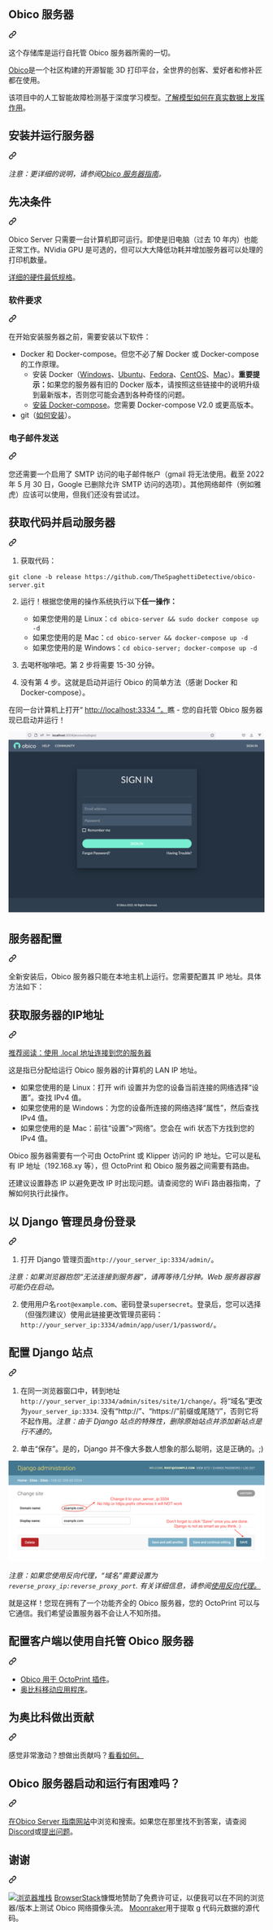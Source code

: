 <div class="Box-sc-g0xbh4-0 bJMeLZ js-snippet-clipboard-copy-unpositioned" data-hpc="true"><article class="markdown-body entry-content container-lg" itemprop="text"><div class="markdown-heading" dir="auto"><h1 tabindex="-1" class="heading-element" dir="auto"><font style="vertical-align: inherit;"><font style="vertical-align: inherit;">Obico 服务器</font></font></h1><a id="user-content-the-obico-server" class="anchor" aria-label="永久链接： Obico 服务器" href="#the-obico-server"><svg class="octicon octicon-link" viewBox="0 0 16 16" version="1.1" width="16" height="16" aria-hidden="true"><path d="m7.775 3.275 1.25-1.25a3.5 3.5 0 1 1 4.95 4.95l-2.5 2.5a3.5 3.5 0 0 1-4.95 0 .751.751 0 0 1 .018-1.042.751.751 0 0 1 1.042-.018 1.998 1.998 0 0 0 2.83 0l2.5-2.5a2.002 2.002 0 0 0-2.83-2.83l-1.25 1.25a.751.751 0 0 1-1.042-.018.751.751 0 0 1-.018-1.042Zm-4.69 9.64a1.998 1.998 0 0 0 2.83 0l1.25-1.25a.751.751 0 0 1 1.042.018.751.751 0 0 1 .018 1.042l-1.25 1.25a3.5 3.5 0 1 1-4.95-4.95l2.5-2.5a3.5 3.5 0 0 1 4.95 0 .751.751 0 0 1-.018 1.042.751.751 0 0 1-1.042.018 1.998 1.998 0 0 0-2.83 0l-2.5 2.5a1.998 1.998 0 0 0 0 2.83Z"></path></svg></a></div>
<p dir="auto"><font style="vertical-align: inherit;"><font style="vertical-align: inherit;">这个存储库是运行自托管 Obico 服务器所需的一切。</font></font></p>
<p dir="auto"><a href="https://www.obico.io" rel="nofollow"><font style="vertical-align: inherit;"><font style="vertical-align: inherit;">Obico</font></font></a><font style="vertical-align: inherit;"><font style="vertical-align: inherit;">是一个社区构建的开源智能 3D 打印平台，全世界的创客、爱好者和修补匠都在使用。</font></font></p>
<p dir="auto"><font style="vertical-align: inherit;"><font style="vertical-align: inherit;">该项目中的人工智能故障检测基于深度学习模型。</font></font><a href="https://app.obico.io/ent_pub/publictimelapses/" rel="nofollow"><font style="vertical-align: inherit;"><font style="vertical-align: inherit;">了解模型如何在真实数据上发挥作用</font></font></a><font style="vertical-align: inherit;"><font style="vertical-align: inherit;">。</font></font></p>
<div class="markdown-heading" dir="auto"><h1 tabindex="-1" class="heading-element" dir="auto"><font style="vertical-align: inherit;"><font style="vertical-align: inherit;">安装并运行服务器</font></font></h1><a id="user-content-install-and-run-the-server" class="anchor" aria-label="永久链接：安装并运行服务器" href="#install-and-run-the-server"><svg class="octicon octicon-link" viewBox="0 0 16 16" version="1.1" width="16" height="16" aria-hidden="true"><path d="m7.775 3.275 1.25-1.25a3.5 3.5 0 1 1 4.95 4.95l-2.5 2.5a3.5 3.5 0 0 1-4.95 0 .751.751 0 0 1 .018-1.042.751.751 0 0 1 1.042-.018 1.998 1.998 0 0 0 2.83 0l2.5-2.5a2.002 2.002 0 0 0-2.83-2.83l-1.25 1.25a.751.751 0 0 1-1.042-.018.751.751 0 0 1-.018-1.042Zm-4.69 9.64a1.998 1.998 0 0 0 2.83 0l1.25-1.25a.751.751 0 0 1 1.042.018.751.751 0 0 1 .018 1.042l-1.25 1.25a3.5 3.5 0 1 1-4.95-4.95l2.5-2.5a3.5 3.5 0 0 1 4.95 0 .751.751 0 0 1-.018 1.042.751.751 0 0 1-1.042.018 1.998 1.998 0 0 0-2.83 0l-2.5 2.5a1.998 1.998 0 0 0 0 2.83Z"></path></svg></a></div>
<p dir="auto"><em><font style="vertical-align: inherit;"><font style="vertical-align: inherit;">注意：更详细的说明，请参阅</font></font><a href="https://www.obico.io/docs/server-guides/" rel="nofollow"><font style="vertical-align: inherit;"><font style="vertical-align: inherit;">Obico 服务器指南</font></font></a><font style="vertical-align: inherit;"><font style="vertical-align: inherit;">。</font></font></em></p>
<div class="markdown-heading" dir="auto"><h2 tabindex="-1" class="heading-element" dir="auto"><font style="vertical-align: inherit;"><font style="vertical-align: inherit;">先决条件</font></font></h2><a id="user-content-prerequisites" class="anchor" aria-label="永久链接：先决条件" href="#prerequisites"><svg class="octicon octicon-link" viewBox="0 0 16 16" version="1.1" width="16" height="16" aria-hidden="true"><path d="m7.775 3.275 1.25-1.25a3.5 3.5 0 1 1 4.95 4.95l-2.5 2.5a3.5 3.5 0 0 1-4.95 0 .751.751 0 0 1 .018-1.042.751.751 0 0 1 1.042-.018 1.998 1.998 0 0 0 2.83 0l2.5-2.5a2.002 2.002 0 0 0-2.83-2.83l-1.25 1.25a.751.751 0 0 1-1.042-.018.751.751 0 0 1-.018-1.042Zm-4.69 9.64a1.998 1.998 0 0 0 2.83 0l1.25-1.25a.751.751 0 0 1 1.042.018.751.751 0 0 1 .018 1.042l-1.25 1.25a3.5 3.5 0 1 1-4.95-4.95l2.5-2.5a3.5 3.5 0 0 1 4.95 0 .751.751 0 0 1-.018 1.042.751.751 0 0 1-1.042.018 1.998 1.998 0 0 0-2.83 0l-2.5 2.5a1.998 1.998 0 0 0 0 2.83Z"></path></svg></a></div>
<p dir="auto"><font style="vertical-align: inherit;"><font style="vertical-align: inherit;">Obico Server 只需要一台计算机即可运行。</font><font style="vertical-align: inherit;">即使是旧电脑（过去 10 年内）也能正常工作。</font><font style="vertical-align: inherit;">NVidia GPU 是可选的，但可以大大降低功耗并增加服务器可以处理的打印机数量。</font></font></p>
<p dir="auto"><a href="https://www.obico.io/docs/server-guides/hardware-requirements/" rel="nofollow"><font style="vertical-align: inherit;"><font style="vertical-align: inherit;">详细的硬件最低规格</font></font></a><font style="vertical-align: inherit;"><font style="vertical-align: inherit;">。</font></font></p>
<div class="markdown-heading" dir="auto"><h3 tabindex="-1" class="heading-element" dir="auto"><font style="vertical-align: inherit;"><font style="vertical-align: inherit;">软件要求</font></font></h3><a id="user-content-software-requirements" class="anchor" aria-label="永久链接：软件要求" href="#software-requirements"><svg class="octicon octicon-link" viewBox="0 0 16 16" version="1.1" width="16" height="16" aria-hidden="true"><path d="m7.775 3.275 1.25-1.25a3.5 3.5 0 1 1 4.95 4.95l-2.5 2.5a3.5 3.5 0 0 1-4.95 0 .751.751 0 0 1 .018-1.042.751.751 0 0 1 1.042-.018 1.998 1.998 0 0 0 2.83 0l2.5-2.5a2.002 2.002 0 0 0-2.83-2.83l-1.25 1.25a.751.751 0 0 1-1.042-.018.751.751 0 0 1-.018-1.042Zm-4.69 9.64a1.998 1.998 0 0 0 2.83 0l1.25-1.25a.751.751 0 0 1 1.042.018.751.751 0 0 1 .018 1.042l-1.25 1.25a3.5 3.5 0 1 1-4.95-4.95l2.5-2.5a3.5 3.5 0 0 1 4.95 0 .751.751 0 0 1-.018 1.042.751.751 0 0 1-1.042.018 1.998 1.998 0 0 0-2.83 0l-2.5 2.5a1.998 1.998 0 0 0 0 2.83Z"></path></svg></a></div>
<p dir="auto"><font style="vertical-align: inherit;"><font style="vertical-align: inherit;">在开始安装服务器之前，需要安装以下软件：</font></font></p>
<ul dir="auto">
<li><font style="vertical-align: inherit;"><font style="vertical-align: inherit;">Docker 和 Docker-compose。</font><font style="vertical-align: inherit;">但您不必了解 Docker 或 Docker-compose 的工作原理。
</font></font><ul dir="auto">
<li><font style="vertical-align: inherit;"><font style="vertical-align: inherit;">安装 Docker（</font></font><a href="https://docs.docker.com/docker-for-windows/install/" rel="nofollow"><font style="vertical-align: inherit;"><font style="vertical-align: inherit;">Windows</font></font></a><font style="vertical-align: inherit;"><font style="vertical-align: inherit;">、</font></font><a href="https://docs.docker.com/install/linux/docker-ce/ubuntu/" rel="nofollow"><font style="vertical-align: inherit;"><font style="vertical-align: inherit;">Ubuntu</font></font></a><font style="vertical-align: inherit;"><font style="vertical-align: inherit;">、</font></font><a href="https://docs.docker.com/engine/install/fedora/" rel="nofollow"><font style="vertical-align: inherit;"><font style="vertical-align: inherit;">Fedora</font></font></a><font style="vertical-align: inherit;"><font style="vertical-align: inherit;">、</font></font><a href="https://docs.docker.com/engine/install/centos/" rel="nofollow"><font style="vertical-align: inherit;"><font style="vertical-align: inherit;">CentOS</font></font></a><font style="vertical-align: inherit;"><font style="vertical-align: inherit;">、</font></font><a href="https://docs.docker.com/docker-for-mac/install/" rel="nofollow"><font style="vertical-align: inherit;"><font style="vertical-align: inherit;">Mac</font></font></a><font style="vertical-align: inherit;"><font style="vertical-align: inherit;">）。</font></font><strong><font style="vertical-align: inherit;"><font style="vertical-align: inherit;">重要提示：</font></font></strong><font style="vertical-align: inherit;"><font style="vertical-align: inherit;">如果您的服务器有旧的 Docker 版本，请按照这些链接中的说明升级到最新版本，否则您可能会遇到各种奇怪的问题。</font></font></li>
<li><a href="https://docs.docker.com/compose/install/" rel="nofollow"><font style="vertical-align: inherit;"><font style="vertical-align: inherit;">安装 Docker-compose</font></font></a><font style="vertical-align: inherit;"><font style="vertical-align: inherit;">。</font><font style="vertical-align: inherit;">您需要 Docker-compose V2.0 或更高版本。</font></font></li>
</ul>
</li>
<li><font style="vertical-align: inherit;"><font style="vertical-align: inherit;">git（</font></font><a href="https://git-scm.com/downloads" rel="nofollow"><font style="vertical-align: inherit;"><font style="vertical-align: inherit;">如何安装</font></font></a><font style="vertical-align: inherit;"><font style="vertical-align: inherit;">）。</font></font></li>
</ul>
<div class="markdown-heading" dir="auto"><h3 tabindex="-1" class="heading-element" dir="auto"><font style="vertical-align: inherit;"><font style="vertical-align: inherit;">电子邮件发送</font></font></h3><a id="user-content-email-delivery" class="anchor" aria-label="永久链接：电子邮件发送" href="#email-delivery"><svg class="octicon octicon-link" viewBox="0 0 16 16" version="1.1" width="16" height="16" aria-hidden="true"><path d="m7.775 3.275 1.25-1.25a3.5 3.5 0 1 1 4.95 4.95l-2.5 2.5a3.5 3.5 0 0 1-4.95 0 .751.751 0 0 1 .018-1.042.751.751 0 0 1 1.042-.018 1.998 1.998 0 0 0 2.83 0l2.5-2.5a2.002 2.002 0 0 0-2.83-2.83l-1.25 1.25a.751.751 0 0 1-1.042-.018.751.751 0 0 1-.018-1.042Zm-4.69 9.64a1.998 1.998 0 0 0 2.83 0l1.25-1.25a.751.751 0 0 1 1.042.018.751.751 0 0 1 .018 1.042l-1.25 1.25a3.5 3.5 0 1 1-4.95-4.95l2.5-2.5a3.5 3.5 0 0 1 4.95 0 .751.751 0 0 1-.018 1.042.751.751 0 0 1-1.042.018 1.998 1.998 0 0 0-2.83 0l-2.5 2.5a1.998 1.998 0 0 0 0 2.83Z"></path></svg></a></div>
<p dir="auto"><font style="vertical-align: inherit;"><font style="vertical-align: inherit;">您还需要一个启用了 SMTP 访问的电子邮件帐户（gmail 将无法使用。截至 2022 年 5 月 30 日，Google 已删除允许 SMTP 访问的选项）。</font><font style="vertical-align: inherit;">其他网络邮件（例如雅虎）应该可以使用，但我们还没有尝试过。</font></font></p>
<div class="markdown-heading" dir="auto"><h2 tabindex="-1" class="heading-element" dir="auto"><font style="vertical-align: inherit;"><font style="vertical-align: inherit;">获取代码并启动服务器</font></font></h2><a id="user-content-get-the-code-and-start-the-server" class="anchor" aria-label="永久链接：获取代码并启动服务器" href="#get-the-code-and-start-the-server"><svg class="octicon octicon-link" viewBox="0 0 16 16" version="1.1" width="16" height="16" aria-hidden="true"><path d="m7.775 3.275 1.25-1.25a3.5 3.5 0 1 1 4.95 4.95l-2.5 2.5a3.5 3.5 0 0 1-4.95 0 .751.751 0 0 1 .018-1.042.751.751 0 0 1 1.042-.018 1.998 1.998 0 0 0 2.83 0l2.5-2.5a2.002 2.002 0 0 0-2.83-2.83l-1.25 1.25a.751.751 0 0 1-1.042-.018.751.751 0 0 1-.018-1.042Zm-4.69 9.64a1.998 1.998 0 0 0 2.83 0l1.25-1.25a.751.751 0 0 1 1.042.018.751.751 0 0 1 .018 1.042l-1.25 1.25a3.5 3.5 0 1 1-4.95-4.95l2.5-2.5a3.5 3.5 0 0 1 4.95 0 .751.751 0 0 1-.018 1.042.751.751 0 0 1-1.042.018 1.998 1.998 0 0 0-2.83 0l-2.5 2.5a1.998 1.998 0 0 0 0 2.83Z"></path></svg></a></div>
<ol dir="auto">
<li><font style="vertical-align: inherit;"><font style="vertical-align: inherit;">获取代码：</font></font></li>
</ol>
<div class="snippet-clipboard-content notranslate position-relative overflow-auto"><pre class="notranslate"><code>git clone -b release https://github.com/TheSpaghettiDetective/obico-server.git
</code></pre><div class="zeroclipboard-container">
     
  </div></div>
<ol start="2" dir="auto">
<li>
<p dir="auto"><font style="vertical-align: inherit;"><font style="vertical-align: inherit;">运行！</font><font style="vertical-align: inherit;">根据您使用的操作系统</font><font style="vertical-align: inherit;">执行以下</font></font><strong><font style="vertical-align: inherit;"><font style="vertical-align: inherit;">任一操作：</font></font></strong><font style="vertical-align: inherit;"></font></p>
<ul dir="auto">
<li><font style="vertical-align: inherit;"><font style="vertical-align: inherit;">如果您使用的是 Linux：</font></font><code>cd obico-server &amp;&amp; sudo docker compose up -d</code></li>
<li><font style="vertical-align: inherit;"><font style="vertical-align: inherit;">如果您使用的是 Mac：</font></font><code>cd obico-server &amp;&amp; docker-compose up -d</code></li>
<li><font style="vertical-align: inherit;"><font style="vertical-align: inherit;">如果您使用的是 Windows：</font></font><code>cd obico-server; docker-compose up -d</code></li>
</ul>
</li>
<li>
<p dir="auto"><font style="vertical-align: inherit;"><font style="vertical-align: inherit;">去喝杯咖啡吧。</font><font style="vertical-align: inherit;">第 2 步将需要 15-30 分钟。</font></font></p>
</li>
<li>
<p dir="auto"><font style="vertical-align: inherit;"><font style="vertical-align: inherit;">没有第 4 步。这就是启动并运行 Obico 的简单方法（感谢 Docker 和 Docker-compose）。</font></font></p>
</li>
</ol>
<p dir="auto"><font style="vertical-align: inherit;"><font style="vertical-align: inherit;">在同一台计算机上</font><font style="vertical-align: inherit;">打开“ </font></font><a href="http://localhost:3334" rel="nofollow"><font style="vertical-align: inherit;"><font style="vertical-align: inherit;">http://localhost:3334 ”。</font></font></a><font style="vertical-align: inherit;"><font style="vertical-align: inherit;">瞧 - 您的自托管 Obico 服务器现已启动并运行！</font></font></p>
<p dir="auto"><a target="_blank" rel="noopener noreferrer" href="https://github.com/TheSpaghettiDetective/obico-server/blob/release/website/static/img/server-guides/login-page.png"><img src="https://github.com/TheSpaghettiDetective/obico-server/raw/release/website/static/img/server-guides/login-page.png" alt="登录页面" style="max-width: 100%;"></a></p>
<div class="markdown-heading" dir="auto"><h1 tabindex="-1" class="heading-element" dir="auto"><font style="vertical-align: inherit;"><font style="vertical-align: inherit;">服务器配置</font></font></h1><a id="user-content-server-configuration" class="anchor" aria-label="永久链接：服务器配置" href="#server-configuration"><svg class="octicon octicon-link" viewBox="0 0 16 16" version="1.1" width="16" height="16" aria-hidden="true"><path d="m7.775 3.275 1.25-1.25a3.5 3.5 0 1 1 4.95 4.95l-2.5 2.5a3.5 3.5 0 0 1-4.95 0 .751.751 0 0 1 .018-1.042.751.751 0 0 1 1.042-.018 1.998 1.998 0 0 0 2.83 0l2.5-2.5a2.002 2.002 0 0 0-2.83-2.83l-1.25 1.25a.751.751 0 0 1-1.042-.018.751.751 0 0 1-.018-1.042Zm-4.69 9.64a1.998 1.998 0 0 0 2.83 0l1.25-1.25a.751.751 0 0 1 1.042.018.751.751 0 0 1 .018 1.042l-1.25 1.25a3.5 3.5 0 1 1-4.95-4.95l2.5-2.5a3.5 3.5 0 0 1 4.95 0 .751.751 0 0 1-.018 1.042.751.751 0 0 1-1.042.018 1.998 1.998 0 0 0-2.83 0l-2.5 2.5a1.998 1.998 0 0 0 0 2.83Z"></path></svg></a></div>
<p dir="auto"><font style="vertical-align: inherit;"><font style="vertical-align: inherit;">全新安装后，Obico 服务器只能在本地主机上运行。</font><font style="vertical-align: inherit;">您需要配置其 IP 地址。</font><font style="vertical-align: inherit;">具体方法如下：</font></font></p>
<div class="markdown-heading" dir="auto"><h2 tabindex="-1" class="heading-element" dir="auto"><font style="vertical-align: inherit;"><font style="vertical-align: inherit;">获取服务器的IP地址</font></font></h2><a id="user-content-obtain-servers-ip-address" class="anchor" aria-label="固定链接：获取服务器的IP地址" href="#obtain-servers-ip-address"><svg class="octicon octicon-link" viewBox="0 0 16 16" version="1.1" width="16" height="16" aria-hidden="true"><path d="m7.775 3.275 1.25-1.25a3.5 3.5 0 1 1 4.95 4.95l-2.5 2.5a3.5 3.5 0 0 1-4.95 0 .751.751 0 0 1 .018-1.042.751.751 0 0 1 1.042-.018 1.998 1.998 0 0 0 2.83 0l2.5-2.5a2.002 2.002 0 0 0-2.83-2.83l-1.25 1.25a.751.751 0 0 1-1.042-.018.751.751 0 0 1-.018-1.042Zm-4.69 9.64a1.998 1.998 0 0 0 2.83 0l1.25-1.25a.751.751 0 0 1 1.042.018.751.751 0 0 1 .018 1.042l-1.25 1.25a3.5 3.5 0 1 1-4.95-4.95l2.5-2.5a3.5 3.5 0 0 1 4.95 0 .751.751 0 0 1-.018 1.042.751.751 0 0 1-1.042.018 1.998 1.998 0 0 0-2.83 0l-2.5 2.5a1.998 1.998 0 0 0 0 2.83Z"></path></svg></a></div>
<p dir="auto"><a href="https://www.obico.io/docs/server-guides/configure/" rel="nofollow"><font style="vertical-align: inherit;"><font style="vertical-align: inherit;">推荐阅读：使用 .local 地址连接到您的服务器</font></font></a></p>
<p dir="auto"><font style="vertical-align: inherit;"><font style="vertical-align: inherit;">这是指已分配给运行 Obico 服务器的计算机的 LAN IP 地址。</font></font></p>
<ul dir="auto">
<li><font style="vertical-align: inherit;"><font style="vertical-align: inherit;">如果您使用的是 Linux：打开 wifi 设置并为您的设备当前连接的网络选择“设置”。</font><font style="vertical-align: inherit;">查找 IPv4 值。</font></font></li>
<li><font style="vertical-align: inherit;"><font style="vertical-align: inherit;">如果您使用的是 Windows：为您的设备所连接的网络选择“属性”，然后查找 IPv4 值。</font></font></li>
<li><font style="vertical-align: inherit;"><font style="vertical-align: inherit;">如果您使用的是 Mac：前往“设置”&gt;“网络”。</font><font style="vertical-align: inherit;">您会在 wifi 状态下方找到您的 IPv4 值。</font></font></li>
</ul>
<p dir="auto"><font style="vertical-align: inherit;"><font style="vertical-align: inherit;">Obico 服务器需要有一个可由 OctoPrint 或 Klipper 访问的 IP 地址。</font><font style="vertical-align: inherit;">它可以是私有 IP 地址（192.168.xy 等），但 OctoPrint 和 Obico 服务器之间需要有路由。</font></font></p>
<p dir="auto"><font style="vertical-align: inherit;"><font style="vertical-align: inherit;">还建议设置静态 IP 以避免更改 IP 时出现问题。</font><font style="vertical-align: inherit;">请查阅您的 WiFi 路由器指南，了解如何执行此操作。</font></font></p>
<div class="markdown-heading" dir="auto"><h2 tabindex="-1" class="heading-element" dir="auto"><font style="vertical-align: inherit;"><font style="vertical-align: inherit;">以 Django 管理员身份登录</font></font></h2><a id="user-content-login-as-django-admin" class="anchor" aria-label="永久链接：以 Django 管理员身份登录" href="#login-as-django-admin"><svg class="octicon octicon-link" viewBox="0 0 16 16" version="1.1" width="16" height="16" aria-hidden="true"><path d="m7.775 3.275 1.25-1.25a3.5 3.5 0 1 1 4.95 4.95l-2.5 2.5a3.5 3.5 0 0 1-4.95 0 .751.751 0 0 1 .018-1.042.751.751 0 0 1 1.042-.018 1.998 1.998 0 0 0 2.83 0l2.5-2.5a2.002 2.002 0 0 0-2.83-2.83l-1.25 1.25a.751.751 0 0 1-1.042-.018.751.751 0 0 1-.018-1.042Zm-4.69 9.64a1.998 1.998 0 0 0 2.83 0l1.25-1.25a.751.751 0 0 1 1.042.018.751.751 0 0 1 .018 1.042l-1.25 1.25a3.5 3.5 0 1 1-4.95-4.95l2.5-2.5a3.5 3.5 0 0 1 4.95 0 .751.751 0 0 1-.018 1.042.751.751 0 0 1-1.042.018 1.998 1.998 0 0 0-2.83 0l-2.5 2.5a1.998 1.998 0 0 0 0 2.83Z"></path></svg></a></div>
<ol dir="auto">
<li><font style="vertical-align: inherit;"><font style="vertical-align: inherit;">打开 Django 管理页面</font></font><code>http://your_server_ip:3334/admin/</code><font style="vertical-align: inherit;"><font style="vertical-align: inherit;">。</font></font></li>
</ol>
<p dir="auto"><em><font style="vertical-align: inherit;"><font style="vertical-align: inherit;">注意：如果浏览器抱怨“无法连接到服务器”，请再等待几分钟。</font><font style="vertical-align: inherit;">Web 服务器容器可能仍在启动。</font></font></em></p>
<ol start="2" dir="auto">
<li><font style="vertical-align: inherit;"><font style="vertical-align: inherit;">使用用户名</font></font><code>root@example.com</code><font style="vertical-align: inherit;"><font style="vertical-align: inherit;">、密码登录</font></font><code>supersecret</code><font style="vertical-align: inherit;"><font style="vertical-align: inherit;">。</font><font style="vertical-align: inherit;">登录后，您可以选择（但强烈建议）使用此链接更改管理员密码：</font></font><code>http://your_server_ip:3334/admin/app/user/1/password/</code><font style="vertical-align: inherit;"><font style="vertical-align: inherit;">。</font></font></li>
</ol>
<div class="markdown-heading" dir="auto"><h2 tabindex="-1" class="heading-element" dir="auto"><font style="vertical-align: inherit;"><font style="vertical-align: inherit;">配置 Django 站点</font></font></h2><a id="user-content-configure-django-site" class="anchor" aria-label="永久链接：配置 Django 站点" href="#configure-django-site"><svg class="octicon octicon-link" viewBox="0 0 16 16" version="1.1" width="16" height="16" aria-hidden="true"><path d="m7.775 3.275 1.25-1.25a3.5 3.5 0 1 1 4.95 4.95l-2.5 2.5a3.5 3.5 0 0 1-4.95 0 .751.751 0 0 1 .018-1.042.751.751 0 0 1 1.042-.018 1.998 1.998 0 0 0 2.83 0l2.5-2.5a2.002 2.002 0 0 0-2.83-2.83l-1.25 1.25a.751.751 0 0 1-1.042-.018.751.751 0 0 1-.018-1.042Zm-4.69 9.64a1.998 1.998 0 0 0 2.83 0l1.25-1.25a.751.751 0 0 1 1.042.018.751.751 0 0 1 .018 1.042l-1.25 1.25a3.5 3.5 0 1 1-4.95-4.95l2.5-2.5a3.5 3.5 0 0 1 4.95 0 .751.751 0 0 1-.018 1.042.751.751 0 0 1-1.042.018 1.998 1.998 0 0 0-2.83 0l-2.5 2.5a1.998 1.998 0 0 0 0 2.83Z"></path></svg></a></div>
<ol dir="auto">
<li>
<p dir="auto"><font style="vertical-align: inherit;"><font style="vertical-align: inherit;">在同一浏览器窗口中，转到地址</font></font><code>http://your_server_ip:3334/admin/sites/site/1/change/</code><font style="vertical-align: inherit;"><font style="vertical-align: inherit;">。</font><font style="vertical-align: inherit;">将“域名”更改为</font></font><code>your_server_ip:3334</code><font style="vertical-align: inherit;"><font style="vertical-align: inherit;">. </font><font style="vertical-align: inherit;">没有“http://”、“https://”前缀或尾随“/”，否则它将不起作用。</font></font><em><font style="vertical-align: inherit;"><font style="vertical-align: inherit;">注意：由于 Django 站点的特殊性，删除原始站点并添加新站点是行不通的。</font></font></em></p>
</li>
<li>
<p dir="auto"><font style="vertical-align: inherit;"><font style="vertical-align: inherit;">单击“保存”。</font><font style="vertical-align: inherit;">是的，Django 并不像大多数人想象的那么聪明，这是正确的。</font><font style="vertical-align: inherit;">;)</font></font></p>
</li>
</ol>
<p dir="auto"><a target="_blank" rel="noopener noreferrer" href="https://github.com/TheSpaghettiDetective/obico-server/blob/release/website/static/img/server-guides/site_config.png"><img src="https://github.com/TheSpaghettiDetective/obico-server/raw/release/website/static/img/server-guides/site_config.png" alt="站点配置" style="max-width: 100%;"></a></p>
<p dir="auto"><em><font style="vertical-align: inherit;"><font style="vertical-align: inherit;">注意：如果您使用反向代理，“域名”需要设置为</font></font><code>reverse_proxy_ip:reverse_proxy_port</code><font style="vertical-align: inherit;"><font style="vertical-align: inherit;">. </font><font style="vertical-align: inherit;">有关详细信息，</font><font style="vertical-align: inherit;">请参阅</font></font><a href="https://www.obico.io/docs/server-guides/advanced/reverse-proxy/" rel="nofollow"><font style="vertical-align: inherit;"><font style="vertical-align: inherit;">使用反向代理。</font></font></a><font style="vertical-align: inherit;"></font></em></p>
<p dir="auto"><font style="vertical-align: inherit;"><font style="vertical-align: inherit;">就是这样！</font><font style="vertical-align: inherit;">您现在拥有了一个功能齐全的 Obico 服务器，您的 OctoPrint 可以与它&ZeroWidthSpace;&ZeroWidthSpace;通信。</font><font style="vertical-align: inherit;">我们希望设置服务器不会让人不知所措。</font></font></p>
<div class="markdown-heading" dir="auto"><h1 tabindex="-1" class="heading-element" dir="auto"><font style="vertical-align: inherit;"><font style="vertical-align: inherit;">配置客户端以使用自托管 Obico 服务器</font></font></h1><a id="user-content-configure-clients-to-use-self-hosted-obico-server" class="anchor" aria-label="永久链接：配置客户端以使用自托管 Obico 服务器" href="#configure-clients-to-use-self-hosted-obico-server"><svg class="octicon octicon-link" viewBox="0 0 16 16" version="1.1" width="16" height="16" aria-hidden="true"><path d="m7.775 3.275 1.25-1.25a3.5 3.5 0 1 1 4.95 4.95l-2.5 2.5a3.5 3.5 0 0 1-4.95 0 .751.751 0 0 1 .018-1.042.751.751 0 0 1 1.042-.018 1.998 1.998 0 0 0 2.83 0l2.5-2.5a2.002 2.002 0 0 0-2.83-2.83l-1.25 1.25a.751.751 0 0 1-1.042-.018.751.751 0 0 1-.018-1.042Zm-4.69 9.64a1.998 1.998 0 0 0 2.83 0l1.25-1.25a.751.751 0 0 1 1.042.018.751.751 0 0 1 .018 1.042l-1.25 1.25a3.5 3.5 0 1 1-4.95-4.95l2.5-2.5a3.5 3.5 0 0 1 4.95 0 .751.751 0 0 1-.018 1.042.751.751 0 0 1-1.042.018 1.998 1.998 0 0 0-2.83 0l-2.5 2.5a1.998 1.998 0 0 0 0 2.83Z"></path></svg></a></div>
<ul dir="auto">
<li><a href="https://www.obico.io/docs/server-guides/configure-octoprint-plugin/" rel="nofollow"><font style="vertical-align: inherit;"><font style="vertical-align: inherit;">Obico 用于 OctoPrint 插件</font></font></a><font style="vertical-align: inherit;"><font style="vertical-align: inherit;">。</font></font></li>
<li><a href="https://www.obico.io/docs/server-guides/configure-mobile-app" rel="nofollow"><font style="vertical-align: inherit;"><font style="vertical-align: inherit;">奥比科移动应用程序</font></font></a><font style="vertical-align: inherit;"><font style="vertical-align: inherit;">。</font></font></li>
</ul>
<div class="markdown-heading" dir="auto"><h1 tabindex="-1" class="heading-element" dir="auto"><font style="vertical-align: inherit;"><font style="vertical-align: inherit;">为奥比科做出贡献</font></font></h1><a id="user-content-contribute-to-obico" class="anchor" aria-label="永久链接：为 Obico 做出贡献" href="#contribute-to-obico"><svg class="octicon octicon-link" viewBox="0 0 16 16" version="1.1" width="16" height="16" aria-hidden="true"><path d="m7.775 3.275 1.25-1.25a3.5 3.5 0 1 1 4.95 4.95l-2.5 2.5a3.5 3.5 0 0 1-4.95 0 .751.751 0 0 1 .018-1.042.751.751 0 0 1 1.042-.018 1.998 1.998 0 0 0 2.83 0l2.5-2.5a2.002 2.002 0 0 0-2.83-2.83l-1.25 1.25a.751.751 0 0 1-1.042-.018.751.751 0 0 1-.018-1.042Zm-4.69 9.64a1.998 1.998 0 0 0 2.83 0l1.25-1.25a.751.751 0 0 1 1.042.018.751.751 0 0 1 .018 1.042l-1.25 1.25a3.5 3.5 0 1 1-4.95-4.95l2.5-2.5a3.5 3.5 0 0 1 4.95 0 .751.751 0 0 1-.018 1.042.751.751 0 0 1-1.042.018 1.998 1.998 0 0 0-2.83 0l-2.5 2.5a1.998 1.998 0 0 0 0 2.83Z"></path></svg></a></div>
<p dir="auto"><font style="vertical-align: inherit;"><font style="vertical-align: inherit;">感觉非常激动？</font><font style="vertical-align: inherit;">想做出贡献吗？</font></font><a href="https://www.obico.io/docs/developer-guides/contribute/" rel="nofollow"><font style="vertical-align: inherit;"><font style="vertical-align: inherit;">看看如何。</font></font></a></p>
<div class="markdown-heading" dir="auto"><h1 tabindex="-1" class="heading-element" dir="auto"><font style="vertical-align: inherit;"><font style="vertical-align: inherit;">Obico 服务器启动和运行有困难吗？</font></font></h1><a id="user-content-difficulties-in-getting-the-obico-server-up-and-running" class="anchor" aria-label="永久链接： Obico 服务器启动和运行有困难吗？" href="#difficulties-in-getting-the-obico-server-up-and-running"><svg class="octicon octicon-link" viewBox="0 0 16 16" version="1.1" width="16" height="16" aria-hidden="true"><path d="m7.775 3.275 1.25-1.25a3.5 3.5 0 1 1 4.95 4.95l-2.5 2.5a3.5 3.5 0 0 1-4.95 0 .751.751 0 0 1 .018-1.042.751.751 0 0 1 1.042-.018 1.998 1.998 0 0 0 2.83 0l2.5-2.5a2.002 2.002 0 0 0-2.83-2.83l-1.25 1.25a.751.751 0 0 1-1.042-.018.751.751 0 0 1-.018-1.042Zm-4.69 9.64a1.998 1.998 0 0 0 2.83 0l1.25-1.25a.751.751 0 0 1 1.042.018.751.751 0 0 1 .018 1.042l-1.25 1.25a3.5 3.5 0 1 1-4.95-4.95l2.5-2.5a3.5 3.5 0 0 1 4.95 0 .751.751 0 0 1-.018 1.042.751.751 0 0 1-1.042.018 1.998 1.998 0 0 0-2.83 0l-2.5 2.5a1.998 1.998 0 0 0 0 2.83Z"></path></svg></a></div>
<p dir="auto"><font style="vertical-align: inherit;"></font><a href="https://www.obico.io/docs/server-guides/" rel="nofollow"><font style="vertical-align: inherit;"><font style="vertical-align: inherit;">在Obico Server 指南网站</font></font></a><font style="vertical-align: inherit;"><font style="vertical-align: inherit;">中浏览和搜索</font><font style="vertical-align: inherit;">。</font><font style="vertical-align: inherit;">如果您在那里找不到答案，请查阅</font></font><a href="https://obico.io/discord" rel="nofollow"><font style="vertical-align: inherit;"><font style="vertical-align: inherit;">Discord</font></font></a><font style="vertical-align: inherit;"><font style="vertical-align: inherit;">或</font></font><a href="https://github.com/TheSpaghettiDetective/obico-server/issues/new"><font style="vertical-align: inherit;"><font style="vertical-align: inherit;">提出问题</font></font></a><font style="vertical-align: inherit;"><font style="vertical-align: inherit;">。</font></font></p>
<div class="markdown-heading" dir="auto"><h1 tabindex="-1" class="heading-element" dir="auto"><font style="vertical-align: inherit;"><font style="vertical-align: inherit;">谢谢</font></font></h1><a id="user-content-thanks" class="anchor" aria-label="永久链接： 谢谢" href="#thanks"><svg class="octicon octicon-link" viewBox="0 0 16 16" version="1.1" width="16" height="16" aria-hidden="true"><path d="m7.775 3.275 1.25-1.25a3.5 3.5 0 1 1 4.95 4.95l-2.5 2.5a3.5 3.5 0 0 1-4.95 0 .751.751 0 0 1 .018-1.042.751.751 0 0 1 1.042-.018 1.998 1.998 0 0 0 2.83 0l2.5-2.5a2.002 2.002 0 0 0-2.83-2.83l-1.25 1.25a.751.751 0 0 1-1.042-.018.751.751 0 0 1-.018-1.042Zm-4.69 9.64a1.998 1.998 0 0 0 2.83 0l1.25-1.25a.751.751 0 0 1 1.042.018.751.751 0 0 1 .018 1.042l-1.25 1.25a3.5 3.5 0 1 1-4.95-4.95l2.5-2.5a3.5 3.5 0 0 1 4.95 0 .751.751 0 0 1-.018 1.042.751.751 0 0 1-1.042.018 1.998 1.998 0 0 0-2.83 0l-2.5 2.5a1.998 1.998 0 0 0 0 2.83Z"></path></svg></a></div>
<p dir="auto"><a target="_blank" rel="noopener noreferrer" href="/TheSpaghettiDetective/obico-server/blob/release/docs/img/browserstack.png"><img src="/TheSpaghettiDetective/obico-server/raw/release/docs/img/browserstack.png" alt="浏览器堆栈" title="浏览器堆栈" style="max-width: 100%;"></a> <a href="https://www.browserstack.com/" rel="nofollow"><font style="vertical-align: inherit;"><font style="vertical-align: inherit;">BrowserStack</font></font></a><font style="vertical-align: inherit;"><font style="vertical-align: inherit;">慷慨地赞助了免费许可证，以便我可以在不同的浏览器/版本上测试 Obico 网络摄像头流。
</font></font><a href="https://github.com/Arksine/moonraker"><font style="vertical-align: inherit;"><font style="vertical-align: inherit;">Moonraker</font></font></a><font style="vertical-align: inherit;"><font style="vertical-align: inherit;">用于提取 g 代码元数据的源代码。</font></font></p>
</article></div>
